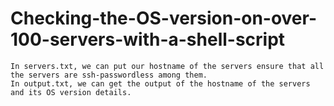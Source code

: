 # Checking-the-OS-version-on-over-100-servers-with-a-shell-script


    In servers.txt, we can put our hostname of the servers ensure that all the servers are ssh-passwordless among them.
    In output.txt, we can get the output of the hostname of the servers and its OS version details.
